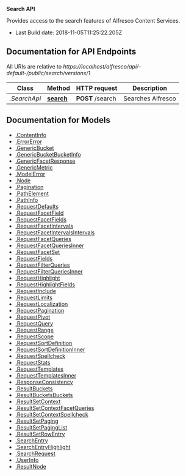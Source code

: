 **Search API**

Provides access to the search features of Alfresco Content Services.


- Last Build date: 2018-11-05T11:25:22.205Z


## Documentation for API Endpoints

All URIs are relative to *https://localhost/alfresco/api/-default-/public/search/versions/1*

Class | Method | HTTP request | Description
------------ | ------------- | ------------- | -------------
*.SearchApi* | [**search**](docs/SearchApi.md#search) | **POST** /search | Searches Alfresco


## Documentation for Models

 - [.ContentInfo](docs/ContentInfo.md)
 - [.ErrorError](docs/ErrorError.md)
 - [.GenericBucket](docs/GenericBucket.md)
 - [.GenericBucketBucketInfo](docs/GenericBucketBucketInfo.md)
 - [.GenericFacetResponse](docs/GenericFacetResponse.md)
 - [.GenericMetric](docs/GenericMetric.md)
 - [.ModelError](docs/ModelError.md)
 - [.Node](docs/Node.md)
 - [.Pagination](docs/Pagination.md)
 - [.PathElement](docs/PathElement.md)
 - [.PathInfo](docs/PathInfo.md)
 - [.RequestDefaults](docs/RequestDefaults.md)
 - [.RequestFacetField](docs/RequestFacetField.md)
 - [.RequestFacetFields](docs/RequestFacetFields.md)
 - [.RequestFacetIntervals](docs/RequestFacetIntervals.md)
 - [.RequestFacetIntervalsIntervals](docs/RequestFacetIntervalsIntervals.md)
 - [.RequestFacetQueries](docs/RequestFacetQueries.md)
 - [.RequestFacetQueriesInner](docs/RequestFacetQueriesInner.md)
 - [.RequestFacetSet](docs/RequestFacetSet.md)
 - [.RequestFields](docs/RequestFields.md)
 - [.RequestFilterQueries](docs/RequestFilterQueries.md)
 - [.RequestFilterQueriesInner](docs/RequestFilterQueriesInner.md)
 - [.RequestHighlight](docs/RequestHighlight.md)
 - [.RequestHighlightFields](docs/RequestHighlightFields.md)
 - [.RequestInclude](docs/RequestInclude.md)
 - [.RequestLimits](docs/RequestLimits.md)
 - [.RequestLocalization](docs/RequestLocalization.md)
 - [.RequestPagination](docs/RequestPagination.md)
 - [.RequestPivot](docs/RequestPivot.md)
 - [.RequestQuery](docs/RequestQuery.md)
 - [.RequestRange](docs/RequestRange.md)
 - [.RequestScope](docs/RequestScope.md)
 - [.RequestSortDefinition](docs/RequestSortDefinition.md)
 - [.RequestSortDefinitionInner](docs/RequestSortDefinitionInner.md)
 - [.RequestSpellcheck](docs/RequestSpellcheck.md)
 - [.RequestStats](docs/RequestStats.md)
 - [.RequestTemplates](docs/RequestTemplates.md)
 - [.RequestTemplatesInner](docs/RequestTemplatesInner.md)
 - [.ResponseConsistency](docs/ResponseConsistency.md)
 - [.ResultBuckets](docs/ResultBuckets.md)
 - [.ResultBucketsBuckets](docs/ResultBucketsBuckets.md)
 - [.ResultSetContext](docs/ResultSetContext.md)
 - [.ResultSetContextFacetQueries](docs/ResultSetContextFacetQueries.md)
 - [.ResultSetContextSpellcheck](docs/ResultSetContextSpellcheck.md)
 - [.ResultSetPaging](docs/ResultSetPaging.md)
 - [.ResultSetPagingList](docs/ResultSetPagingList.md)
 - [.ResultSetRowEntry](docs/ResultSetRowEntry.md)
 - [.SearchEntry](docs/SearchEntry.md)
 - [.SearchEntryHighlight](docs/SearchEntryHighlight.md)
 - [.SearchRequest](docs/SearchRequest.md)
 - [.UserInfo](docs/UserInfo.md)
 - [.ResultNode](docs/ResultNode.md)

